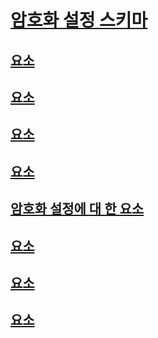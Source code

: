 # [암호화 설정 스키마](index.md)
## [<cryptoClasses> 요소](cryptoclasses-element.md)
## [<cryptoClass> 요소](cryptoclass-element.md)
## [<cryptographySettings> 요소](cryptographysettings-element.md)
## [<cryptoNameMapping> 요소](cryptonamemapping-element.md)
## [<mscorlib>암호화 설정에 대 한 요소](mscorlib-element-for-cryptography-settings.md)
## [<nameEntry> 요소](nameentry-element.md)
## [<oidEntry> 요소](oidentry-element.md)
## [<oidMap> 요소](oidmap-element.md)

